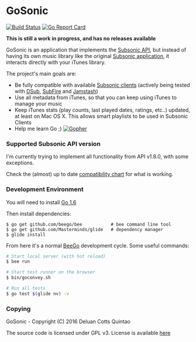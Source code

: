 GoSonic
=======

[![Build Status](https://travis-ci.org/deluan/gosonic.svg?branch=master)](https://travis-ci.org/deluan/gosonic) [![Go Report Card](https://goreportcard.com/badge/github.com/deluan/gosonic)](https://goreportcard.com/report/github.com/deluan/gosonic)

__This is still a work in progress, and has no releases available__

GoSonic is an application that implements the [Subsonic API](http://www.subsonic.org/pages/api.jsp), but instead of
having its own music library like the original [Subsonic application](http://www.subsonic.org), it interacts directly
with your iTunes library.

The project's main goals are:

* Be fully compatible with available [Subsonic clients](http://www.subsonic.org/pages/apps.jsp)
  (actively being tested with
    [DSub](http://www.subsonic.org/pages/apps.jsp#dsub), 
    [SubFire](http://www.subsonic.org/pages/apps.jsp#subfire) and 
    [Jamstash](http://www.subsonic.org/pages/apps.jsp#jamstash))
* Use all metadata from iTunes, so that you can keep using iTunes to manage your music
* Keep iTunes stats (play counts, last played dates, ratings, etc..) updated, at least on Mac OS X. 
  This allows smart playlists to be used in Subsonic Clients 
* Help me learn Go ;) [![Gopher](https://blog.golang.org/favicon.ico)](https://golang.org)


###  Supported Subsonic API version

I'm currently trying to implement all functionality from API v1.8.0, with some exceptions.

Check the (almost) up to date [compatibility chart](https://github.com/deluan/gosonic/wiki/Compatibility) for what is working.

### Development Environment

You will need to install [Go 1.6](https://golang.org/dl/)

Then install dependencies:
```
$ go get github.com/beego/bee           # bee command line tool     
$ go get github.com/Masterminds/glide   # dependency manager
$ glide install
```  

From here it's a normal [BeeGo](http://beego.me) development cycle. Some useful commands:

```bash
# Start local server (with hot reload)
$ bee run

# Start test runner on the browser
$ bin/goconvey.sh

# Run all tests
$ go test $(glide nv) -v
```


### Copying

GoSonic - Copyright (C) 2016  Deluan Cotts Quintao

The source code is licensed under GPL v3. License is available [here](/LICENSE)